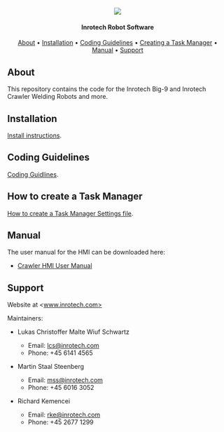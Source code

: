 <h1 align="center">
  <br>
  <a href="https://www.inrotech.com"><img src="https://github.com/Inrotech/InrotechRobotSoftware/blob/master/documentation/icons/inrotech_logo.png"></a>
</h1>

<h4 align="center">Inrotech Robot Software</h4>
      
<p align="center">
  <a href="#about">About</a> •
  <a href="#installation">Installation</a> •
  <a href="#coding-guidelines">Coding Guidelines</a> •
  <a href="#how-to-create-a-task-manager">Creating a Task Manager</a> •
  <a href="#manual">Manual</a> •
  <a href="#support">Support</a>
</p>

## About 

This repository contains the code for the Inrotech Big-9 and Inrotech Crawler Welding Robots and more.

## Installation 

[Install instructions](documentation/INSTALL.md).

## Coding Guidelines 
[Coding Guidlines](documentation/CodingGuidlines.md).

## How to create a Task Manager 
[How to create a Task Manager Settings file](documentation/tm_settings.md).

## Manual
The user manual for the HMI can be downloaded here:

 * [Crawler HMI User Manual](https://github.com/Inrotech/InrotechRobotSoftware/raw/master/documentation/Software_Manual_Inrotech-Crawler_en.pdf)

## Support
Website at <www.inrotech.com>

Maintainers: 
 * Lukas Christoffer Malte Wiuf Schwartz
 	* Email: lcs@inrotech.com
	* Phone: +45 6141 4565
	
 * Martin Staal Steenberg
 	* Email: mss@inrotech.com
	* Phone: +45 6016 3052
	
 * Richard Kemencei
 	* Email: rke@inrotech.com
	* Phone: +45 2677 1299

